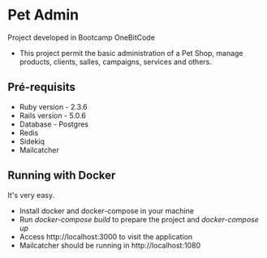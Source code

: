 # Pet Admin

Project developed in Bootcamp OneBitCode

- This project permit the basic administration of a Pet Shop, manage products, clients, salles, campaigns, services and others.

## Pré-requisits

* Ruby version - 2.3.6
* Rails version - 5.0.6
* Database - Postgres
* Redis
* Sidekiq
* Mailcatcher

## Running with Docker

It's very easy.
* Install docker and docker-compose in your machine
* Run _docker-compose build_ to prepare the project and _docker-compose up_
* Access http://localhost:3000 to visit the application
* Mailcatcher should be running in http://localhost:1080
